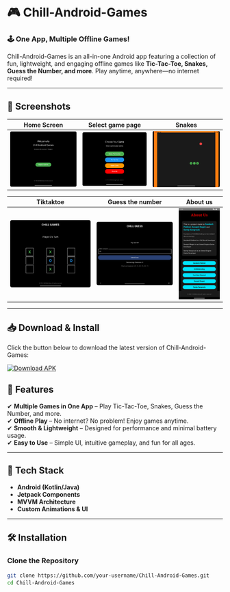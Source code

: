 # 🎮 Chill-Android-Games  

### 🕹 One App, Multiple Offline Games!  

Chill-Android-Games is an all-in-one Android app featuring a collection of fun, lightweight, and engaging offline games like **Tic-Tac-Toe, Snakes, Guess the Number, and more**. Play anytime, anywhere—no internet required!  

---

## 📸 Screenshots  

| Home Screen | Select game page  | Snakes |
|------------|------------|------------|
| ![Home](screenshots/firstpage.png) | ![Select Games Page ](screenshots/selectgamespage.png) | ![Snakes](screenshots/snakegame.png) |

| Tiktaktoe | Guess the number | About us|
|-----------------|------------|------------|
| ![tiktaktoe](screenshots/tiktaktoe.png) | ![Guess the number ](screenshots/guessthenumber.png) | ![About us ](screenshots/finalaboutus.png) |

---
## 📥 Download & Install

Click the button below to download the latest version of Chill-Android-Games:

[![Download APK](https://img.shields.io/badge/Download-APK-blue?style=for-the-badge&logo=android)](https://github.com/viperofficailll/Chill-Android-Games/raw/main/chill.apk)

## 🚀 Features  
✔ **Multiple Games in One App** – Play Tic-Tac-Toe, Snakes, Guess the Number, and more.  
✔ **Offline Play** – No internet? No problem! Enjoy games anytime.  
✔ **Smooth & Lightweight** – Designed for performance and minimal battery usage.  
✔ **Easy to Use** – Simple UI, intuitive gameplay, and fun for all ages.  

---

## 🔧 Tech Stack  
- **Android (Kotlin/Java)**  
- **Jetpack Components**  
- **MVVM Architecture**  
- **Custom Animations & UI**  

---

## 🛠 Installation  

### **Clone the Repository**  
```sh
git clone https://github.com/your-username/Chill-Android-Games.git
cd Chill-Android-Games
